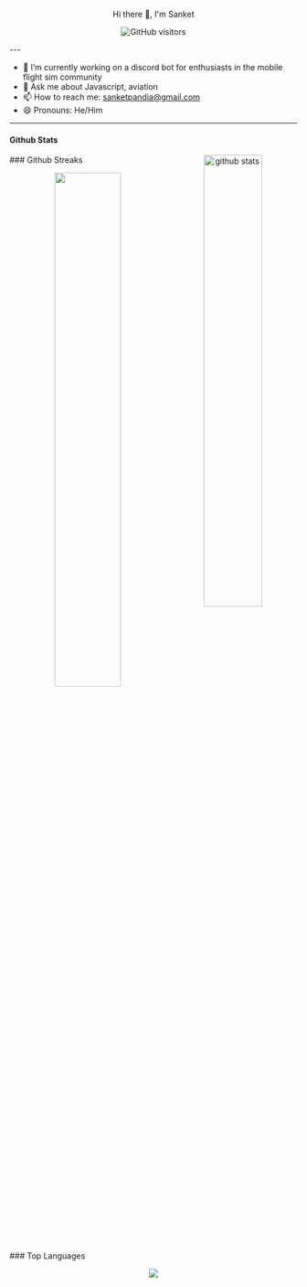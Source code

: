 <p align="center">
 Hi there 👋, I'm Sanket

</p>
<p align="center">
     <img src="https://visitor-badge.laobi.icu/badge?page_id=username.repoName"
         alt="GitHub visitors">

</p>
---

- 🔭 I’m currently working on a discord bot for enthusiasts in the mobile flight sim community
- 💬 Ask me about Javascript, aviation
- 📫 How to reach me: sanketpandia@gmail.com
- 😄 Pronouns: He/Him

---

#### Github Stats
<p align="center">
<img src="https://github-readme-stats.vercel.app/api?username=sanketpandia&show_icons=true&theme=gotham" alt="github stats" width="45%" align="right"/>
</p>
### Github Streaks
<p align="center">
<img src="https://github-readme-streak-stats.herokuapp.com/?user=sanketpandia&theme=dark" width="48%" />
</p>
### Top Languages
<p align="center">
 <img src = "https://github-readme-stats.vercel.app/api/top-langs/?username=sanketpandia&layout=compact"/>
</p>
